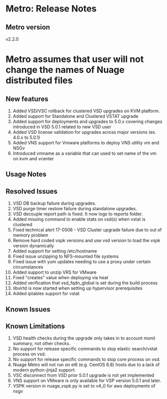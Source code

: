 # Metro: Release Notes

## Metro version
v2.2.0

# Metro assumes that user will not change the names of Nuage distributed files

## New features
1. Added VSD/VSC rollback for clustered VSD upgrades on KVM platform.
1. Added support for Standalone and Clustered VSTAT upgrade
1. Added support for deployments and upgrades to 5.0.x covering changes introduced in VSD 5.0.1 related to new VSD user
1. Added VSD license validation for upgrades across major versions (ex. 4.0.x to 5.0.1)
1. Added VNS support for Vmware platforms to deploy VNS utility vm and NSGv
1. Introduced vmname as a variable that can used to set name of the vm on kvm and vcenter
 
## Usage Notes
 
## Resolved Issues
1. VSD DB backup failure during upgrades.
1. VSD purge timer restore failure during standalone upgrades.
1. VSD decouple report path is fixed. It now logs to reports folder. 
1. Added missing command to enable stats on vsd(s) when vstat is clustered
1. Fixed technical alert 17-0506 - VSD Cluster upgrade failure due to out of memory problem
1. Remove hard coded vspk versions and use vsd version to load the vspk version dynamically 
1. Added support for setting /etc/hostname
1. Fixed issue unzipping to NFS-mounted file systems
1. Fixed issue with yum updates needing to use a proxy under certain circumstances
1. Added support to unzip VRS for VMware
1. Fixed "creates" value when deploying via heat
1. Added verification that vsd_fqdn_global is set during the build process
1. libvirtd is now started when setting up hypervisor prerequisites
1. Added iptables support for vstat

## Known Issues
 
## Known Limitations
 
1. VSD health checks during the upgrade only takes in to account monit summary, not other checks.
1. No support for release specific commands to stop elastic search/vstat process on vsd.
1. No support for release specific commands to stop core process on vsd.
1. Nuage Metro will not run on el6 (e.g. CentOS 6.8) hosts due to a lack of modern python-jinja2 support.
1. VSC disconnect from VSD prior 5.0.1 upgrade is not yet implemented
1. VNS support on VMware is only available for VSP version 5.0.1 and later.
1. VSPK version in nuage_vspk.py is set to v4_0 for aws deployments of nsgv

